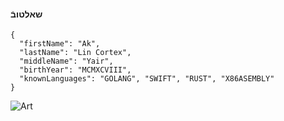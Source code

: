#### שאלטובֿ
```
{
  "firstName": "Ak", 
  "lastName": "Lin Cortex", 
  "middleName": "Yair", 
  "birthYear": "MCMXCVIII",
  "knownLanguages": "GOLANG", "SWIFT", "RUST", "X86ASEMBLY"
}
```

![Art](bg.png)
